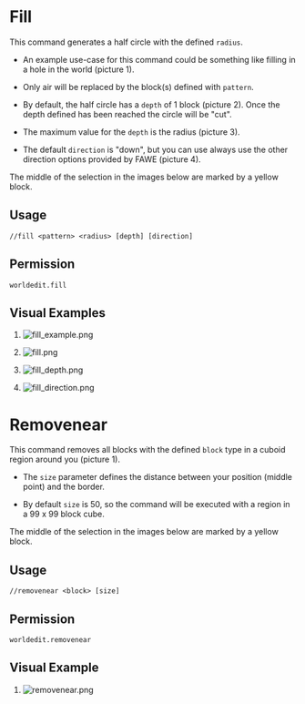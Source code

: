 # Fill

This command generates a half circle with the defined `radius`.

-   An example use-case for this command could be something like filling
    in a hole in the world (picture 1).

-   Only air will be replaced by the block(s) defined with `pattern`.

-   By default, the half circle has a `depth` of 1 block (picture 2).
    Once the depth defined has been reached the circle will be "cut".

-   The maximum value for the `depth` is the radius (picture 3).

-   The default `direction` is "down", but you can use always use the
    other direction options provided by FAWE (picture 4).

The middle of the selection in the images below are marked by a yellow
block.

## Usage

`//fill <pattern> <radius> [depth] [direction]`

## Permission

`worldedit.fill`

## Visual Examples

1.  ![fill\_example.png](https://i.imgur.com/6WItisE.png)

2.  ![fill.png](https://i.imgur.com/6EZs2B2.png)

3.  ![fill\_depth.png](https://i.imgur.com/EwP81Kg.png)

4.  ![fill\_direction.png](https://i.imgur.com/vvEzTvC.png)

# Removenear

This command removes all blocks with the defined `block` type in a
cuboid region around you (picture 1).

-   The `size` parameter defines the distance between your position
    (middle point) and the border.

-   By default `size` is 50, so the command will be executed with a
    region in a 99 x 99 block cube.

The middle of the selection in the images below are marked by a yellow
block.

## Usage

`//removenear <block> [size]`

## Permission

`worldedit.removenear`

## Visual Example

1.  ![removenear.png](https://i.imgur.com/riMmbhq.png)
